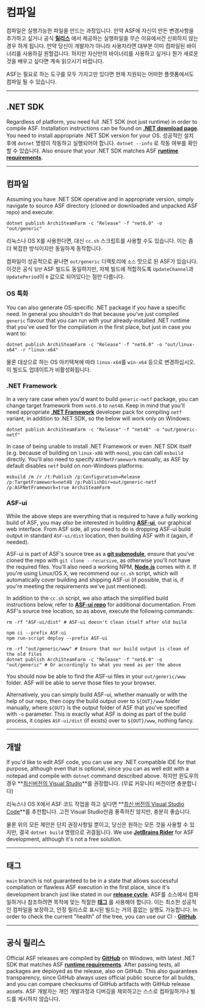 # 컴파일

컴파일은 실행가능한 파일을 만드는 과정입니다. 만약 ASF에 자신이 만든 변경사항을 추가하고 싶거나 공식 **[릴리스](https://github.com/JustArchiNET/ArchiSteamFarm/releases-ko-KR)** 에서 제공하는 실행파일을 무슨 이유에서건 신뢰하지 않는 경우 하게 됩니다. 만약 당신이 개발자가 아니라 사용자라면 대부분 이미 컴파일된 바이너리를 사용하길 원할겁니다. 하지만 자신만의 바이너리를 사용하고 싶거나 뭔가 새로운 것을 배우고 싶다면 계속 읽으시기 바랍니다.

ASF는 필요로 하는 도구를 모두 가지고만 있다면 현재 지원되는 어떠한 플랫폼에서도 컴파일 될 수 있습니다.

---

## .NET SDK

Regardless of platform, you need full .NET SDK (not just runtime) in order to compile ASF. Installation instructions can be found on **[.NET download page](https://dotnet.microsoft.com/download)**. You need to install appropriate .NET SDK version for your OS. 성공적인 설치 후에 `dotnet` 명령이 작동하고 실행되어야 합니다. `dotnet --info` 로 작동 여부를 확인할 수 있습니다. Also ensure that your .NET SDK matches ASF **[runtime requirements](https://github.com/JustArchiNET/ArchiSteamFarm/wiki/Compatibility#runtime-requirements)**.

---

## 컴파일

Assuming you have .NET SDK operative and in appropriate version, simply navigate to source ASF directory (cloned or downloaded and unpacked ASF repo) and execute:

```shell
dotnet publish ArchiSteamFarm -c "Release" -f "net6.0" -o "out/generic"
```

리눅스나 OS X를 사용한다면, 대신 `cc.sh` 스크립트를 사용할 수도 있습니다. 이는 좀 더 복잡한 방식이지만 동일하게 동작합니다.

컴파일이 성공적으로 끝나면 `out/generic` 디렉토리에 `소스` 맛으로 된 ASF가 있습니다. 이것은 공식 `일반` ASF 빌드도 동일하지만, 자체 빌드에 적합하도록 `UpdateChannel`과 `UpdatePeriod`이 `0` 값으로 되어있다는 점만 다릅니다.

### OS 특화

You can also generate OS-specific .NET package if you have a specific need. In general you shouldn't do that because you've just compiled `generic` flavour that you can run with your already-installed .NET runtime that you've used for the compilation in the first place, but just in case you want to:

```shell
dotnet publish ArchiSteamFarm -c "Release" -f "net6.0" -o "out/linux-x64" -r "linux-x64"
```

물론 대상으로 하는 OS 아키텍쳐에 따라 `linux-x64`를 `win-x64` 등으로 변경하십시오. 이 빌드도 업데이트가 비활성화됩니다.

### .NET Framework

In a very rare case when you'd want to build `generic-netf` package, you can change target framework from `net6.0` to `net48`. Keep in mind that you'll need appropriate **[.NET Framework](https://dotnet.microsoft.com/download/visual-studio-sdks)** developer pack for compiling `netf` variant, in addition to .NET SDK, so the below will work only on Windows:

```shell
dotnet publish ArchiSteamFarm -c "Release" -f "net48" -o "out/generic-netf"
```

In case of being unable to install .NET Framework or even .NET SDK itself (e.g. because of building on `linux-x86` with `mono`), you can call `msbuild` directly. You'll also need to specify `ASFNetFramework` manually, as ASF by default disables `netf` build on non-Windows platforms:

```shell
msbuild /m /r /t:Publish /p:Configuration=Release /p:TargetFramework=net48 /p:PublishDir=out/generic-netf /p:ASFNetFramework=true ArchiSteamFarm
```

### ASF-ui

While the above steps are everything that is required to have a fully working build of ASF, you may *also* be interested in building **[ASF-ui](https://github.com/JustArchiNET/ArchiSteamFarm/wiki/IPC#asf-ui)**, our graphical web interface. From ASF side, all you need to do is dropping ASF-ui build output in standard `ASF-ui/dist` location, then building ASF with it (again, if needed).

ASF-ui is part of ASF's source tree as a **[git submodule](https://git-scm.com/book/en/v2/Git-Tools-Submodules)**, ensure that you've cloned the repo with `git clone --recursive`, as otherwise you'll not have the required files. You'll also need a working NPM, **[Node.js](https://nodejs.org)** comes with it. If you're using Linux/OS X, we recommend our `cc.sh` script, which will automatically cover building and shipping ASF-ui (if possible, that is, if you're meeting the requirements we've just mentioned).

In addition to the `cc.sh` script, we also attach the simplified build instructions below, refer to **[ASF-ui repo](https://github.com/JustArchiNET/ASF-ui)** for additional documentation. From ASF's source tree location, so as above, execute the following commands:

```shell
rm -rf "ASF-ui/dist" # ASF-ui doesn't clean itself after old build

npm ci --prefix ASF-ui
npm run-script deploy --prefix ASF-ui

rm -rf "out/generic/www" # Ensure that our build output is clean of the old files
dotnet publish ArchiSteamFarm -c "Release" -f "net6.0" -o "out/generic" # Or accordingly to what you need as per the above
```

You should now be able to find the ASF-ui files in your `out/generic/www` folder. ASF will be able to serve those files to your browser.

Alternatively, you can simply build ASF-ui, whether manually or with the help of our repo, then copy the build output over to `${OUT}/www` folder manually, where `${OUT}` is the output folder of ASF that you've specified with `-o` parameter. This is exactly what ASF is doing as part of the build process, it copies `ASF-ui/dist` (if exists) over to `${OUT}/www`, nothing fancy.

---

## 개발

If you'd like to edit ASF code, you can use any .NET compatible IDE for that purpose, although even that is optional, since you can as well edit with a notepad and compile with `dotnet` command described above. 하지만 윈도우의 경우 **[최신버전의 Visual Studio](https://visualstudio.microsoft.com/downloads)**를 권장합니다. (무료 커뮤니티 버전이면 충분합니다)

리눅스나 OS X에서 ASF 코드 작업을 하고 싶다면 **[최신 버전의 Visual Studio Code](https://code.visualstudio.com/download)**를 추천합니다. 고전 Visual Studio만큼 풍족하진 않지만, 충분히 좋습니다.

물론 위의 모든 제안은 단지 권장사항일 뿐이고, 당신은 원하는 모든 것을 사용할 수 있지만, 결국 `dotnet build` 명령으로 귀결됩니다. We use **[JetBrains Rider](https://www.jetbrains.com/rider)** for ASF development, although it's not a free solution.

---

## 태그

`main` branch is not guaranteed to be in a state that allows successful compilation or flawless ASF execution in the first place, since it's development branch just like stated in our **[release cycle](https://github.com/JustArchiNET/ArchiSteamFarm/wiki/Release-cycle)**. ASF를 소스에서 컴파일하거나 참조하려면 목적에 맞는 적절한 **[태그](https://github.com/JustArchiNET/ArchiSteamFarm/tags)** 를 사용해야 합니다. 이는 최소한 성공적인 컴파일을 보장하고, 안정 릴리스로 표시된 빌드는 거의 흠없는 실행도 가능합니다. In order to check the current "health" of the tree, you can use our CI - **[GitHub](https://github.com/JustArchiNET/ArchiSteamFarm/actions/workflows/ci.yml?query=branch%3Amain)**.

---

## 공식 릴리스

Official ASF releases are compiled by **[GitHub](https://github.com/JustArchiNET/ArchiSteamFarm/actions)** on Windows, with latest .NET SDK that matches ASF **[runtime requirements](https://github.com/JustArchiNET/ArchiSteamFarm/wiki/Compatibility#runtime-requirements)**. After passing tests, all packages are deployed as the release, also on GitHub. This also guarantees transparency, since GitHub always uses official public source for all builds, and you can compare checksums of GitHub artifacts with GitHub release assets. ASF 개발자는 개인 개발과정과 디버깅을 제외하고는 스스로 컴파일하거나 빌드를 게시하지 않습니다.